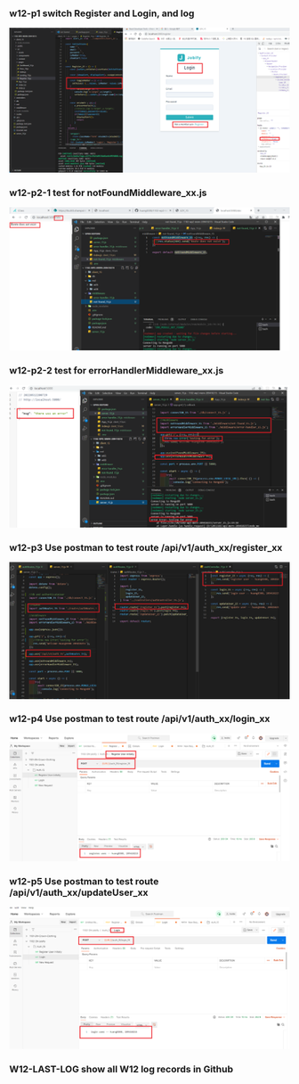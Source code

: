 ### w12-p1 switch Register and Login, and log
![](w12-p1-1.png)

### w12-p2-1 test for notFoundMiddleware_xx.js 

![](w12-p2-1.png)

### w12-p2-2 test for errorHandlerMiddleware_xx.js
![](w12-p2-2.png)

### w12-p3  Use postman to test route /api/v1/auth_xx/register_xx
![](w12-p3-1.png)

### w12-p4 Use postman to test route /api/v1/auth_xx/login_xx

![](w12-p3-2.png)

### w12-p5 Use postman to test route /api/v1/auth_xx/updateUser_xx

![](./w12-p3-3.png)

### W12-LAST-LOG show all W12 log records in Github
